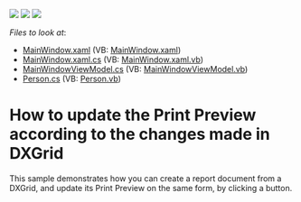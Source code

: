 <!-- default badges list -->
![](https://img.shields.io/endpoint?url=https://codecentral.devexpress.com/api/v1/VersionRange/128596162/22.2.2%2B)
[![](https://img.shields.io/badge/Open_in_DevExpress_Support_Center-FF7200?style=flat-square&logo=DevExpress&logoColor=white)](https://supportcenter.devexpress.com/ticket/details/E2964)
[![](https://img.shields.io/badge/📖_How_to_use_DevExpress_Examples-e9f6fc?style=flat-square)](https://docs.devexpress.com/GeneralInformation/403183)
<!-- default badges end -->
<!-- default file list -->
*Files to look at*:

* [MainWindow.xaml](./CS/PrintDXGridSample/MainWindow.xaml) (VB: [MainWindow.xaml](./VB/PrintDXGridSample/MainWindow.xaml))
* [MainWindow.xaml.cs](./CS/PrintDXGridSample/MainWindow.xaml.cs) (VB: [MainWindow.xaml.vb](./VB/PrintDXGridSample/MainWindow.xaml.vb))
* [MainWindowViewModel.cs](./CS/PrintDXGridSample/MainWindowViewModel.cs) (VB: [MainWindowViewModel.vb](./VB/PrintDXGridSample/MainWindowViewModel.vb))
* [Person.cs](./CS/PrintDXGridSample/Person.cs) (VB: [Person.vb](./VB/PrintDXGridSample/Person.vb))
<!-- default file list end -->
# How to update the Print Preview according to the changes made in DXGrid


<p>This sample demonstrates how you can create a report document from a DXGrid, and update its Print Preview on the same form, by clicking a button.</p>

<br/>



